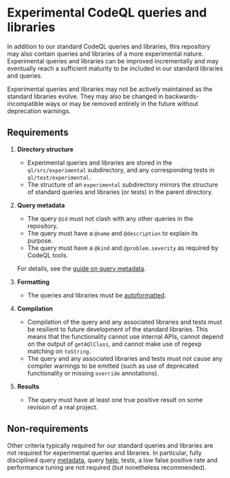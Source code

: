 # Experimental CodeQL queries and libraries

In addition to our standard CodeQL queries and libraries, this repository may also contain queries and libraries of a more experimental nature. Experimental queries and libraries can be improved incrementally and may eventually reach a sufficient maturity to be included in our standard libraries and queries.

Experimental queries and libraries may not be actively maintained as the standard libraries evolve. They may also be changed in backwards-incompatible ways or may be removed entirely in the future without deprecation warnings.

## Requirements

1. **Directory structure**

    - Experimental queries and libraries are stored in the `ql/src/experimental` subdirectory, and any corresponding tests in `ql/test/experimental`.
    - The structure of an `experimental` subdirectory mirrors the structure of standard queries and libraries (or tests) in the parent directory.

2. **Query metadata**

    - The query `@id` must not clash with any other queries in the repository.
    - The query must have a `@name` and `@description` to explain its purpose.
    - The query must have a `@kind` and `@problem.severity` as required by CodeQL tools.

    For details, see the [guide on query metadata](https://github.com/github/codeql/blob/master/docs/query-metadata-style-guide.md).

3. **Formatting**

    - The queries and libraries must be [autoformatted](https://help.semmle.com/codeql/codeql-for-vscode/reference/editor.html#autoformatting).

4. **Compilation**

    - Compilation of the query and any associated libraries and tests must be resilient to future development of the standard libraries. This means that the functionality cannot use internal APIs, cannot depend on the output of `getAQlClass`, and cannot make use of regexp matching on `toString`.
    - The query and any associated libraries and tests must not cause any compiler warnings to be emitted (such as use of deprecated functionality or missing `override` annotations).

5. **Results**

    - The query must have at least one true positive result on some revision of a real project.

## Non-requirements

Other criteria typically required for our standard queries and libraries are not required for experimental queries and libraries. In particular, fully disciplined query [metadata](https://github.com/github/codeql/blob/master/docs/query-metadata-style-guide.md), query [help](https://github.com/github/codeql/blob/master/docs/query-help-style-guide.md), tests, a low false positive rate and performance tuning are not required (but nonetheless recommended).

